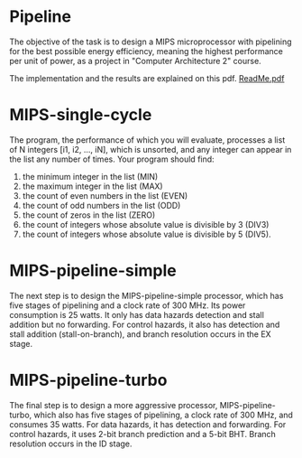 # Pipeline
The objective of the task is to design a MIPS microprocessor with pipelining for the best possible energy efficiency, meaning the highest performance per unit of power, as a project in "Computer Architecture 2" course.

The implementation and the results are explained on this pdf.
[ReadMe.pdf](https://github.com/Vicky-Christofilopoulou/Pipeline/files/14550253/ReadMe.pdf)

# MIPS-single-cycle 
The program, the performance of which you will evaluate, processes a list of N integers [i1, i2, ..., iN], which is unsorted, and any integer can appear in the list any number of times. Your program should find:
1. the minimum integer in the list (MIN)
2. the maximum integer in the list (MAX)
3. the count of even numbers in the list (EVEN)
4. the count of odd numbers in the list (ODD)
5. the count of zeros in the list (ZERO)
6. the count of integers whose absolute value is divisible by 3 (DIV3)
7. the count of integers whose absolute value is divisible by 5 (DIV5).

# MIPS-pipeline-simple
The next step is to design the MIPS-pipeline-simple processor, which has five stages of pipelining and a clock rate of 300 MHz. Its power consumption is 25 watts. It only has data hazards detection and stall addition but no forwarding. For control hazards, it also has detection and stall addition (stall-on-branch), and branch resolution occurs in the EX stage.

# MIPS-pipeline-turbo 
The final step is to design a more aggressive processor, MIPS-pipeline-turbo, which also has five stages of pipelining, a clock rate of 300 MHz, and consumes 35 watts. For data hazards, it has detection and forwarding. For control hazards, it uses 2-bit branch prediction and a 5-bit BHT. Branch resolution occurs in the ID stage.
